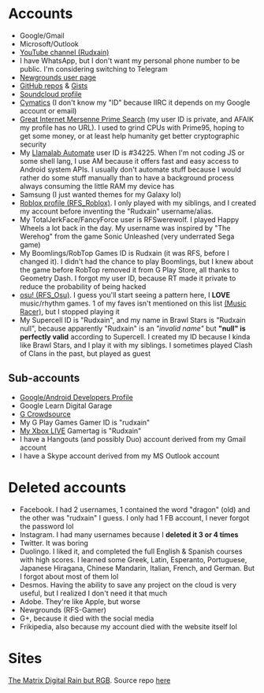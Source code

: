 # Accounts
* Google/Gmail
* Microsoft/Outlook
* [YouTube channel (Rudxain)](https://www.youtube.com/c/RFSGameplayer)
* I have WhatsApp, but I don't want my personal phone number to be public. I'm considering switching to Telegram
* [Newgrounds user page](https://Rudxain.newgrounds.com)
* [GitHub repos](https://github.com/Rudxain?tab=repositories) & [Gists](https://gist.github.com/Rudxain)
* [Soundcloud profile](https://soundcloud.com/Rudxain)
* [Cymatics](https://cymatics.fm) (I don't know my "ID" because IIRC it depends on my Google account or email)
* [Great Internet Mersenne Prime Search](https://www.mersenne.org) (my user ID is private, and AFAIK my profile has no URL). I used to grind CPUs with Prime95, hoping to get some money, or at least help humanity get better cryptographic security
* My [Llamalab Automate](https://llamalab.com/automate) user ID is #34225. When I'm not coding JS or some shell lang, I use AM because it offers fast and easy access to Android system APIs. I usually don't automate stuff because I would rather do some stuff manually than to have a background process always consuming the little RAM my device has
* Samsung (I just wanted themes for my Galaxy lol)
* [Roblox profile (RFS_Roblox)](https://www.roblox.com/users/323158352/profile). I only played with my siblings, and I created my account before inventing the "Rudxain" username/alias.
* My TotalJerkFace/FancyForce user is RFSwerewolf. I played Happy Wheels a lot back in the day. My username was inspired by "The Werehog" from the game Sonic Unleashed (very underrated Sega game)
* My Boomlings/RobTop Games ID is Rudxain (it was RFS, before I changed it). I didn't had the chance to play Boomlings, but I knew about the game before RobTop removed it from G Play Store, all thanks to Geometry Dash. I forgot my user ID, because RT made it private to reduce the probability of being hacked
* [osu! (RFS_Osu)](https://osu.ppy.sh/users/9905562). I guess you'll start seeing a pattern here, I **LOVE** music/rhythm games. 1 of my faves isn't mentioned on this list [(Music Racer)](https://play.google.com/store/apps/details?id=com.abstractart.music_racer), but I stopped playing it
* My Supercell ID is "Rudxain", and my name in Brawl Stars is "Rudxain null", because apparently "Rudxain" is an *"invalid name"* but **"null" is perfectly valid** according to Supercell. I created my ID because I kinda like Brawl Stars, and I play it with my siblings. I sometimes played Clash of Clans in the past, but played as guest

## Sub-accounts
* [Google/Android Developers Profile](https://g.dev/rudxain)
* Google Learn Digital Garage
* [G Crowdsource](https://crowdsource.google.com)
* My G Play Games Gamer ID is "rudxain"
* [My Xbox LIVE](https://account.xbox.com/en-us/profile?gamertag=Rudxain) Gamertag is "Rudxain"
* I have a Hangouts (and possibly Duo) account derived from my Gmail account
* I have a Skype account derived from my MS Outlook account

# Deleted accounts
* Facebook. I had 2 usernames, 1 contained the word "dragon" (old) and the other was "rudxain" I guess. I only had 1 FB account, I never forgot the password lol
* Instagram. I had many usernames because I **deleted it 3 or 4 times**
* Twitter. It was boring
* Duolingo. I liked it, and completed the full English & Spanish courses with high scores. I learned some Greek, Latin, Esperanto, Portuguese, Japanese Hiragana, Chinese Mandarin, Italian, French, and German. But I forgot about most of them lol
* Desmos. Having the ability to save any project on the cloud is very useful, but I realized I don't need it that much
* Adobe. They're like Apple, but worse
* Newgrounds (RFS-Gamer)
* G+, because it died with the social media
* Frikipedia, also because my account died with the website itself lol

# Sites
[The Matrix Digital Rain but RGB](https://Rudxain.github.io/RGB-digital-rain). Source repo [here](https://github.com/Rudxain/RGB-digital-rain)
